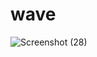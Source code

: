 # wave
![Screenshot (28)](https://user-images.githubusercontent.com/132033602/235047967-48ed961f-5785-4e6c-a091-2ee364952c52.png)
